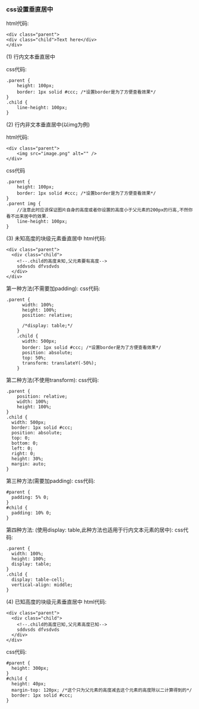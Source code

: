 ### css设置垂直居中

html代码:
```
<div class="parent">
<div class="child">Text here</div>
</div>
```

(1) 行内文本垂直居中

css代码:
```
.parent {
    height: 100px;
    border: 1px solid #ccc; /*设置border是为了方便查看效果*/
}
.child {
    line-height: 100px;
}
```
(2) 行内非文本垂直居中(以img为例)

html代码:
```
<div class="parent">
    <img src="image.png" alt="" />
</div>
```
css代码
```
.parent {
    height: 100px;
    border: 1px solid #ccc; /*设置border是为了方便查看效果*/
}
.parent img {
    //注意此时应该保证图片自身的高度或者你设置的高度小于父元素的200px的行高,不然你看不出来居中的效果.
    line-height: 100px;
}
```
(3) 未知高度的块级元素垂直居中
html代码:
```
<div class="parent">
  <div class="child">
    <!--.child的高度未知,父元素要有高度-->
    sddvsds dfvsdvds
  </div>
</div>
```
第一种方法(不需要加padding):
css代码:
```
.parent {
      width: 100%;
      height: 100%;
      position: relative;

      /*display: table;*/
    }
    .child {
      width: 500px;
      border: 1px solid #ccc; /*设置border是为了方便查看效果*/
      position: absolute;
      top: 50%;
      transform: translateY(-50%);
    }
 ```
第二种方法(不使用transform):
css代码:
```
.parent {
    position: relative;
    width: 100%;
    height: 100%;
}
.child {
  width: 500px;
  border: 1px solid #ccc;
  position: absolute;
  top: 0;
  bottom: 0;
  left: 0;
  right: 0;
  height: 30%;
  margin: auto;
}
```
第三种方法(需要加padding):
css代码:
```
#parent {
  padding: 5% 0;
}
#child {
  padding: 10% 0;
}
```
第四种方法:
(使用display: table,此种方法也适用于行内文本元素的居中):
css代码:
```
.parent {
  width: 100%;
  height: 100%;
  display: table;
}
.child {
  display: table-cell;
  vertical-align: middle;
}
```
(4) 已知高度的块级元素垂直居中
html代码:
```
<div class="parent">
  <div class="child">
    <!--.child的高度已知,父元素高度已知-->
    sddvsds dfvsdvds
  </div>
</div>
```
css代码:
```
#parent {
  height: 300px;
}
#child {
  height: 40px;
  margin-top: 120px; /*这个只为父元素的高度减去这个元素的高度除以二计算得到的*/
  border: 1px solid #ccc;
}
```
